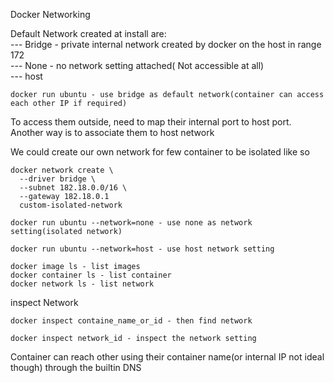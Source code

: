 Docker Networking

Default Network created at install are:<br/>
--- Bridge - private internal network created by docker on the host in range 172 <br/>
--- None - no network setting attached( Not accessible at all) <br/>
--- host

```
docker run ubuntu - use bridge as default network(container can access each other IP if required)
```
To access them outside, need to map their internal port to host port.<br/>
Another way is to associate them to host network <br/>

We could create our own network for few container to be isolated like so
```
docker network create \
  --driver bridge \
  --subnet 182.18.0.0/16 \
  --gateway 182.18.0.1
  custom-isolated-network
```

```
docker run ubuntu --network=none - use none as network setting(isolated network)
```

```
docker run ubuntu --network=host - use host network setting
```

```
docker image ls - list images
docker container ls - list container
docker network ls - list network
```


inspect Network

```
docker inspect containe_name_or_id - then find network
```
```
docker inspect network_id - inspect the network setting
```

Container can reach other using their container name(or internal IP not ideal though) through the builtin DNS
